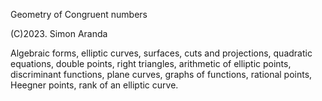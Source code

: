 Geometry of Congruent numbers

(C)2023. Simon Aranda

Algebraic forms, elliptic curves, surfaces, cuts and projections, quadratic equations, double points, right triangles, arithmetic of elliptic points, discriminant functions, plane curves, graphs of functions, rational points, Heegner points, rank of an elliptic curve.

